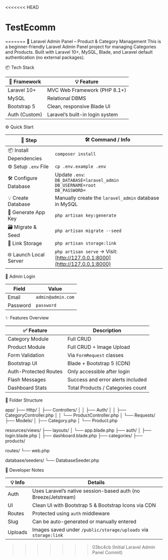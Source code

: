 <<<<<<< HEAD
# TestEcomm
=======
🛒 Laravel Admin Panel – Product & Category Management
This is a beginner-friendly Laravel Admin Panel project for managing Categories and Products.
Built with Laravel 10+, MySQL, Blade, and Laravel default authentication (no external packages).

📦 Tech Stack

| 🔧 Framework  | 💡 Feature                      |
| ------------- | ------------------------------- |
| Laravel 10+   | MVC Web Framework (PHP 8.1+)    |
| MySQL         | Relational DBMS                 |
| Bootstrap 5   | Clean, responsive Blade UI      |
| Auth (Custom) | Laravel’s built-in login system |


⚙️ Quick Start

| 🧩 Step                 | 🛠️ Command / Info                                                                    |
| ----------------------- | ------------------------------------------------------------------------------------- |
| 📦 Install Dependencies | `composer install`                                                                    |
| ⚙️ Setup `.env` File    | `cp .env.example .env`                                                                |
| 🛠️ Configure Database  | Update `.env`:<br>`DB_DATABASE=laravel_admin`<br>`DB_USERNAME=root`<br>`DB_PASSWORD=` |
| 💡 Create Database      | Manually create the `laravel_admin` database in MySQL                                 |
| 🔑 Generate App Key     | `php artisan key:generate`                                                            |
| 🗃️ Migrate & Seed      | `php artisan migrate --seed`                                                          |
| 🔗 Link Storage         | `php artisan storage:link`                                                            |
| 🌐 Launch Local Server  | `php artisan serve` → Visit: [http://127.0.0.1:8000](http://127.0.0.1:8000)           |




🔐 Admin Login

| Field    | Value             |
| -------- | ----------------- |
| Email    | `admin@admin.com` |
| Password | `password`        |



✨ Features Overview

| ✅ Feature             | Description                       |
| --------------------- | --------------------------------- |
| Category Module       | Full CRUD                         |
| Product Module        | Full CRUD + Image Upload          |
| Form Validation       | Via `FormRequest` classes         |
| Bootstrap UI          | Blade + Bootstrap 5 (CDN)         |
| Auth-Protected Routes | Only accessible after login       |
| Flash Messages        | Success and error alerts included |
| Dashboard Stats       | Total Products / Categories count |



🧾 Folder Structure

app/
├── Http/
│   ├── Controllers/
│   │   ├── Auth/
│   │   ├── CategoryController.php
│   │   └── ProductController.php
│   └── Requests/
├── Models/
│   ├── Category.php
│   └── Product.php

resources/views/
├── layouts/
│   └── app.blade.php
├── auth/
│   ├── login.blade.php
│ 
├── dashboard.blade.php
├── categories/
├── products/

routes/
└── web.php

database/seeders/
└── DatabaseSeeder.php


🧠 Developer Notes

| 💡 Info | Details                                                         |
| ------- | --------------------------------------------------------------- |
| Auth    | Uses Laravel’s native session-based auth (no Breeze/Jetstream)  |
| UI      | Clean UI with Bootstrap 5 & Bootstrap Icons via CDN             |
| Routes  | Protected using `auth` middleware                               |
| Slug    | Can be auto-generated or manually entered                       |
| Uploads | Images saved under `/public/storage/uploads` via `storage:link` |
>>>>>>> 03bc4cb (Initial Laravel Admin Panel Commit)
